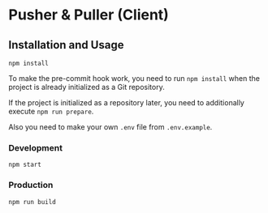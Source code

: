 # Pusher & Puller (Client)

## Installation and Usage
```
npm install
```

To make the pre-commit hook work, you need to run `npm install` when the project is already initialized as a Git repository.

If the project is initialized as a repository later, you need to additionally execute `npm run prepare`.

Also you need to make your own `.env` file from `.env.example`.

### Development
```
npm start
```

### Production
```
npm run build
```
